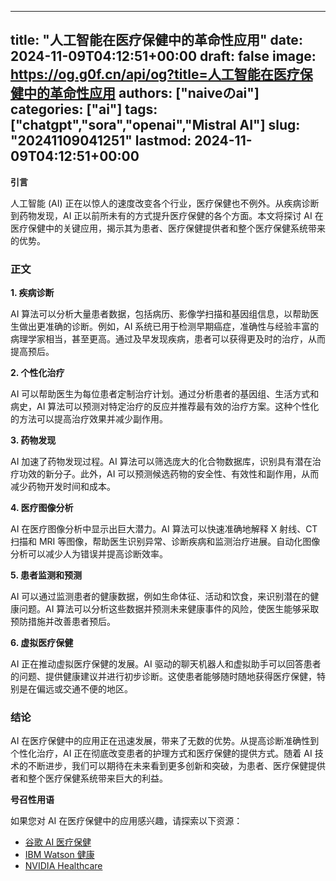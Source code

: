 
---
title: "人工智能在医疗保健中的革命性应用"
date: 2024-11-09T04:12:51+00:00
draft: false
image: https://og.g0f.cn/api/og?title=人工智能在医疗保健中的革命性应用
authors: ["naiveのai"]
categories: ["ai"]
tags: ["chatgpt","sora","openai","Mistral AI"]
slug: "20241109041251"
lastmod: 2024-11-09T04:12:51+00:00
---
**引言**

人工智能 (AI) 正在以惊人的速度改变各个行业，医疗保健也不例外。从疾病诊断到药物发现，AI 正以前所未有的方式提升医疗保健的各个方面。本文将探讨 AI 在医疗保健中的关键应用，揭示其为患者、医疗保健提供者和整个医疗保健系统带来的优势。

### 正文

**1. 疾病诊断**

AI 算法可以分析大量患者数据，包括病历、影像学扫描和基因组信息，以帮助医生做出更准确的诊断。例如，AI 系统已用于检测早期癌症，准确性与经验丰富的病理学家相当，甚至更高。通过及早发现疾病，患者可以获得更及时的治疗，从而提高预后。

**2. 个性化治疗**

AI 可以帮助医生为每位患者定制治疗计划。通过分析患者的基因组、生活方式和病史，AI 算法可以预测对特定治疗的反应并推荐最有效的治疗方案。这种个性化的方法可以提高治疗效果并减少副作用。

**3. 药物发现**

AI 加速了药物发现过程。AI 算法可以筛选庞大的化合物数据库，识别具有潜在治疗功效的新分子。此外，AI 可以预测候选药物的安全性、有效性和副作用，从而减少药物开发时间和成本。

**4. 医疗图像分析**

AI 在医疗图像分析中显示出巨大潜力。AI 算法可以快速准确地解释 X 射线、CT 扫描和 MRI 等图像，帮助医生识别异常、诊断疾病和监测治疗进展。自动化图像分析可以减少人为错误并提高诊断效率。

**5. 患者监测和预测**

AI 可以通过监测患者的健康数据，例如生命体征、活动和饮食，来识别潜在的健康问题。AI 算法可以分析这些数据并预测未来健康事件的风险，使医生能够采取预防措施并改善患者预后。

**6. 虚拟医疗保健**

AI 正在推动虚拟医疗保健的发展。AI 驱动的聊天机器人和虚拟助手可以回答患者的问题、提供健康建议并进行初步诊断。这使患者能够随时随地获得医疗保健，特别是在偏远或交通不便的地区。

### 结论

AI 在医疗保健中的应用正在迅速发展，带来了无数的优势。从提高诊断准确性到个性化治疗，AI 正在彻底改变患者的护理方式和医疗保健的提供方式。随着 AI 技术的不断进步，我们可以期待在未来看到更多创新和突破，为患者、医疗保健提供者和整个医疗保健系统带来巨大的利益。

**号召性用语**

如果您对 AI 在医疗保健中的应用感兴趣，请探索以下资源：

* [谷歌 AI 医疗保健](https://health.google/)
* [IBM Watson 健康](https://www.ibm.com/watson-health/)
* [NVIDIA Healthcare](https://www.nvidia.com/en-us/deep-learning-ai/solutions/healthcare/)